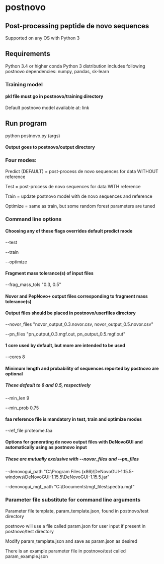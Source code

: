 # postnovo
## Post-processing peptide de novo sequences

Supported on any OS with Python 3

## Requirements
Python 3.4 or higher
conda Python 3 distribution includes following postnovo dependencies:
numpy, pandas, sk-learn

### Training model
#### pkl file must go in postnovo/training directory
Default postnovo model available at:
link

## Run program
python postnovo.py (args)

#### Output goes to postnovo/output directory

### Four modes:
Predict (DEFAULT) = post-process de novo sequences for data WITHOUT reference

Test = post-process de novo sequences for data WITH reference

Train = update postnovo model with de novo sequences and reference

Optimize = same as train, but some random forest parameters are tuned

### Command line options
#### Choosing any of these flags overrides default predict mode
--test

--train

--optimize
#### Fragment mass tolerance(s) of input files
--frag_mass_tols "0.3, 0.5"

#### Novor and PepNovo+ output files corresponding to fragment mass tolerance(s)
#### Output files should be placed in postnovo/userfiles directory

--novor_files "novor_output_0.3.novor.csv, novor_output_0.5.novor.csv"

--pn_files "pn_output_0.3.mgf.out, pn_output_0.5.mgf.out"
#### 1 core used by default, but more are intended to be used
--cores 8
#### Minimum length and probability of sequences reported by postnovo are optional
##### These default to 6 and 0.5, respectively
--min_len 9

--min_prob 0.75
#### faa reference file is mandatory in test, train and optimize modes
--ref_file proteome.faa
#### Options for generating de novo output files with DeNovoGUI and automatically using as postnovo input
##### These are mutually exclusive with --novor_files and --pn_files
--denovogui_path "C:\Program Files (x86)\DeNovoGUI-1.15.5-windows\DeNovoGUI-1.15.5\DeNovoGUI-1.15.5.jar"

--denovogui_mgf_path "C:\Documents\mgf_files\spectra.mgf"

### Parameter file substitute for command line arguments

Parameter file template, param_template.json, found in postnovo/test directory

postnovo will use a file called param.json for user input if present in postnovo/test directory

Modify param_template.json and save as param.json as desired

There is an example parameter file in postnovo/test called param_example.json
